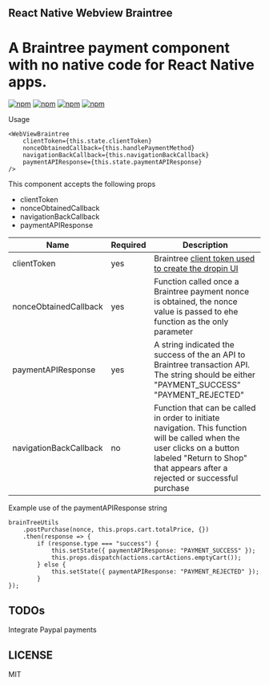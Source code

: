 ## React Native Webview Braintree
# A Braintree payment component with no native code for React Native apps.

[![npm](https://img.shields.io/npm/v/react-native-webview-braintreee.svg)](https://www.npmjs.com/package/react-native-webview-braintree)
[![npm](https://img.shields.io/npm/dm/react-native-webview-braintree.svg)](https://www.npmjs.com/package/react-native-webview-braintree)
[![npm](https://img.shields.io/npm/dt/react-native-webview-braintree.svg)](https://www.npmjs.com/package/react-native-webview-braintree)
[![npm](https://img.shields.io/npm/l/react-native-webview-braintree.svg)](https://github.com/react-native-component/react-native-webview-braintree/blob/master/LICENSE)

Usage
~~~~
<WebViewBraintree
    clientToken={this.state.clientToken}
    nonceObtainedCallback={this.handlePaymentMethod}
    navigationBackCallback={this.navigationBackCallback}
    paymentAPIResponse={this.state.paymentAPIResponse}
/>	
~~~~

This component accepts the following props
* clientToken
* nonceObtainedCallback
* navigationBackCallback
* paymentAPIResponse

| Name                   | Required      | Description |
| ---------------------- | ------------- | ----------- |
| clientToken            |    yes        | Braintree [client token used to create the dropin UI](https://developers.braintreepayments.com/start/hello-client/javascript/v3#get-a-client-token)|
| nonceObtainedCallback  |    yes        | Function called once a Braintree payment nonce is obtained, the nonce value is passed to ehe function as the only parameter|
| paymentAPIResponse     |    yes        | A string indicated the success of the an API to Braintree transaction API.  The string should be either "PAYMENT_SUCCESS" "PAYMENT_REJECTED"|
| navigationBackCallback |    no         | Function that can be called in order to initiate navigation.  This function will be called when the user clicks on a button labeled "Return to Shop" that appears after a rejected or successful purchase |


Example use of the paymentAPIResponse string
~~~
brainTreeUtils
    .postPurchase(nonce, this.props.cart.totalPrice, {})
    .then(response => {
        if (response.type === "success") {
            this.setState({ paymentAPIResponse: "PAYMENT_SUCCESS" });
            this.props.dispatch(actions.cartActions.emptyCart());
        } else {
            this.setState({ paymentAPIResponse: "PAYMENT_REJECTED" });
        }
});
~~~

## TODOs
Integrate Paypal payments

## LICENSE

MIT
